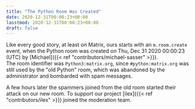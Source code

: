 ```yaml
---
title: "The Python Room Was Created"
date: 2020-12-31T00:00:23+00:00
lasstmod: 2020-12-31T00:00:23+00:00
draft: false
---
```


Like every good story, at least on Matrix, ours starts with an `m.room.create`
event, when the Python room was created on Thu, Dec 31 2020 00:00:23 (UTC) by
[Michael]({{< ref "contributors/michael-sasser" >}}). <br /> The room
identifier was `Python3:matrix.org`, since `#python:matrix.org` was still used
by the "old Python" room, which was abandoned by the administrator and
bombarded with spam messages.

A few hours later the spammers joined from the old room started their attack on
our new room. To support our project [ilex]({{< ref "contributors/ilex" >}})
joined the moderation team.
